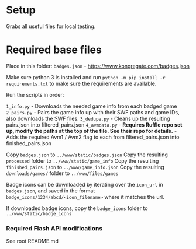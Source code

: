 # Setup

Grabs all useful files for local testing.

# Required base files

Place in this folder:
`badges.json` - https://www.kongregate.com/badges.json

Make sure python 3 is installed and run `python -m pip install -r requirements.txt` to make sure the requirements are available.

Run the scripts in order:

`1_info.py` - Downloads the needed game info from each badged game
`2_pairs.py` - Pairs the game info up with their SWF paths and game IDs, also downloads the SWF files.
`3_dedupe.py` - Cleans up the resulting pairs.json into filtered_pairs.json
`4_avmdata.py` - **Requires Ruffle repo set up, modify the paths at the top of the file. See their repo for details.** - Adds the required Avm1 / Avm2 flag to each from filtered_pairs.json into finished_pairs.json


Copy `badges.json` to `../www/static/badges.json`
Copy the resulting `processed` folder to `../www/static/game_info`
Copy the resulting `finished_pairs.json` to `../www/game_info.json`
Copy the resulting `downloads/games/` folder to `../www/files/games`

Badge icons can be downloaded by iterating over the `icon_url` in `badges.json`, and saved in the format `badge_icons/1234/abcd/<icon_filename>` where it matches the url.

If downloaded badge icons, copy the `badge_icons` folder to `../www/static/badge_icons`

### Required Flash API modifications

See root README.md
